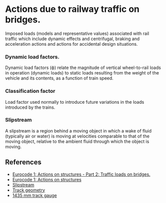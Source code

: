 # Actions due to railway traffic on bridges.
Imposed loads (models and representative values) associated with rail traffic which include dynamic effects and centrifugal, braking and acceleration actions and actions for accidental design situations.

### Dynamic load factors.
Dynamic load factors (ϕ) relate the magnitude of vertical wheel-to-rail loads in operation (dynamic loads) to static loads resulting from the weight of the vehicle and its contents, as a function of train speed.

### Classification factor
Load factor used normally to introduce future variations in the loads introduced by the trains.

### Slipstream
A slipstream is a region behind a moving object in which a wake of fluid (typically air or water) is moving at velocities comparable to that of the moving object, relative to the ambient fluid through which the object is moving.


## References

- [Eurocode 1: Actions on structures - Part 2: Traffic loads on bridges.](https://www.en.une.org/encuentra-tu-norma/busca-tu-norma/norma/?c=norma-une-en-1991-2-2019-n0061460)
- [Eurocode 1: Actions on structures](https://en.wikipedia.org/wiki/Eurocode_1:_Actions_on_structures)
- [Slipstream](https://en.wikipedia.org/wiki/Slipstream)
- [Track geometry](https://en.wikipedia.org/wiki/Track_geometry)
- [1435 mm track gauge](https://www.wikidata.org/wiki/Q1999572)
